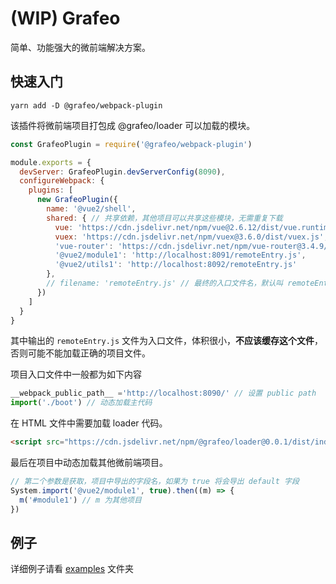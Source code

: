 # (WIP) Grafeo

简单、功能强大的微前端解决方案。

## 快速入门

```
yarn add -D @grafeo/webpack-plugin
```

该插件将微前端项目打包成 @grafeo/loader 可以加载的模块。

```js
const GrafeoPlugin = require('@grafeo/webpack-plugin')

module.exports = {
  devServer: GrafeoPlugin.devServerConfig(8090),
  configureWebpack: {
    plugins: [
      new GrafeoPlugin({
        name: '@vue2/shell',
        shared: { // 共享依赖，其他项目可以共享这些模块，无需重复下载
          vue: 'https://cdn.jsdelivr.net/npm/vue@2.6.12/dist/vue.runtime.js',
          vuex: 'https://cdn.jsdelivr.net/npm/vuex@3.6.0/dist/vuex.js',
          'vue-router': 'https://cdn.jsdelivr.net/npm/vue-router@3.4.9/dist/vue-router.js',
          '@vue2/module1': 'http://localhost:8091/remoteEntry.js',
          '@vue2/utils1': 'http://localhost:8092/remoteEntry.js'
        },
        // filename: 'remoteEntry.js' // 最终的入口文件名，默认叫 remoteEntry.js
      })
    ]
  }
}
```

其中输出的 `remoteEntry.js` 文件为入口文件，体积很小，**不应该缓存这个文件**，否则可能不能加载正确的项目文件。

项目入口文件中一般都为如下内容

```js
__webpack_public_path__ ='http://localhost:8090/' // 设置 public path
import('./boot') // 动态加载主代码
```

在 HTML 文件中需要加载 loader 代码。

```html
<script src="https://cdn.jsdelivr.net/npm/@grafeo/loader@0.0.1/dist/index.js"></script>
```

最后在项目中动态加载其他微前端项目。

```js
// 第二个参数是获取，项目中导出的字段名，如果为 true 将会导出 default 字段
System.import('@vue2/module1', true).then((m) => {
  m('#module1') // m 为其他项目
})
```

## 例子

详细例子请看 [examples](https://github.com/woopen/grafeo/tree/main/examples) 文件夹
